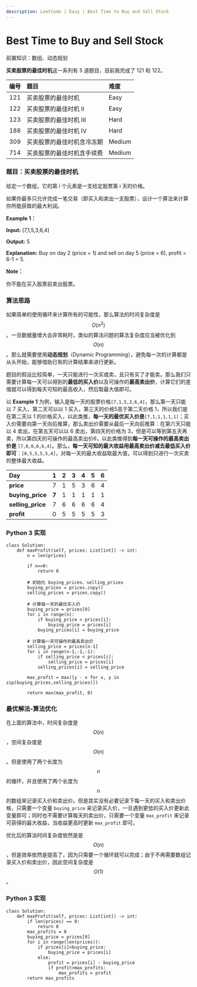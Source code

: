 ```yaml
---
description: LeetCode | Easy | Best Time to Buy and Sell Stock
---
```


# Best Time to Buy and Sell Stock

前置知识：数组、动态规划

**买卖股票的最佳时机**这一系列有 5 道题目，目前我完成了 121 和 122。

| 编号 | 题目 | 难度 |
| :---: | :--- | :--- |
|  121 | 买卖股票的最佳时机 | Easy |
| 122 | 买卖股票的最佳时机 II | Easy |
| 123 | 买卖股票的最佳时机 III | Hard |
| 188 | 买卖股票的最佳时机 IV | Hard |
| 309 | 买卖股票的最佳时机含冷冻期 | Medium |
| 714 | 买卖股票的最佳时机含手续费 | Medium |

### 题目：买卖股票的最佳时机

给定一个数组，它的第 i 个元素是一支给定股票第 i 天的价格。

如果你最多只允许完成一笔交易（即买入和卖出一支股票），设计一个算法来计算你所能获取的最大利润。

**Example 1：**

**Input:** \[7,1,5,3,6,4\] 

**Output:** 5 

**Explanation:** Buy on day 2 \(price = 1\) and sell on day 5 \(price = 6\), profit = 6-1 = 5.

**Note：**

你不能在买入股票前卖出股票。

### 算法思路

如果简单的使用循环来计算所有的可能性，那么算法的时间复杂度是 $$O(n^2)$$ 。一旦数据量增大会非常耗时，类似的算法问题的算法复杂度应当被优化到 $$O(n)$$ 。那么就需要使用**动态规划**（Dynamic Programming），避免每一次的计算都是从头开始，能够借助已有的计算结果来进行更新。

题目的假设比较简单，一天只能进行一次买或卖，且只有买了才能卖。那么我们只需要计算每一天可以得到的**最低的买入价**以及可操作的**最高卖出价**，计算它们的差值就可以得到每天可知的最高收入，然后取最大值即可。

以 **Example 1** 为例，输入是每一天的股票价格`[7,1,5,3,6,4]`，那么第一天只能以 7 买入，第二天可以以 1 买入，第三天的价格5高于第二天价格 1，所以我们是在第二天以 1 的价格买入，以此类推，**每一天的最优买入价是**`[7,1,1,1,1,1]`；买入价需要向第一天向后推算，那么卖出价需要从最后一天向前推算：在第六天只能以 4 卖出，在第五天可以以 6 卖出，第四天的价格为 3，但是可以等到第五天再卖，所以第四天的可操作的最高卖出价6，以此类推得到**每一天可操作的最高卖出价是** `[7,6,6,6,6,4]`。那么，**每一天可知的最大收益用最高卖出价减去最低买入价即可**：`[0,5,5,5,5,4]`，对每一天的最大收益取最大值，可以得到只进行一次买卖的整体最大收益。

| Day | 1 | 2 | 3 | 4 | 5 | 6 |
| :--- | :--- | :--- | :--- | :--- | :--- | :--- |
| **price** | 7 | 1 | 5 | 3 | 6 | 4 |
| **buying\_price** | **7** | 1 | 1 | 1 | 1 | 1 |
| **selling\_price** | 7 | 6 | 6 | 6 | 6 | 4 |
| **profit** | 0 | 5 | 5 | 5 | 5 | 3 |

### Python 3 实现

```text
class Solution:
    def maxProfit(self, prices: List[int]) -> int:
        n = len(prices)
        
        if n==0:
            return 0

        # 初始化 buying_prices、selling_prices
        buying_prices = prices.copy()
        selling_prices = prices.copy()
        
        # 计算每一天的最优买入价
        buying_price = prices[0]
        for i in range(n):
            if buying_price > prices[i]:
                buying_price = prices[i]
            buying_prices[i] = buying_price
            
        # 计算每一天可操作的最高卖出价
        selling_price = prices[n-1]
        for i in range(n-1,-1,-1):
            if selling_price < prices[i]:
                selling_price = prices[i]
            selling_prices[i] = selling_price
            
        max_profit = max([y - x for x, y in zip(buying_prices,selling_prices)])
        
        return max(max_profit, 0)
```

### 最优解法-算法优化

在上面的算法中，时间复杂度是 $$O(n)$$，空间复杂度是 $$O(n)$$ 。但是使用了两个长度为 $$n$$ 的循环，并且使用了两个长度为 $$n$$ 的数组来记录买入价和卖出价。但是其实没有必要记录下每一天的买入和卖出价格，只需要一个变量 `buying_price` 来记录买入价，一旦遇到更低的买入价更新此变量即可；同时也不需要计算每天的卖出价，只需要一个变量 `max_profit` 来记录可获得的最大收益，当收益更高时更新 `max_profit` 即可。

优化后的算法时间复杂度依然是是 $$O(n)$$，但是效率依然是提高了，因为只需要一个循环就可以完成；由于不再需要数组记录买入价和卖出价，因此空间复杂度是 $$O(1)$$。

### Python 3 实现

```text
class Solution:
    def maxProfit(self, prices: List[int]) -> int:
        if len(prices) == 0:
            return 0
        max_profits = 0
        buying_price = prices[0]
        for i in range(len(prices)):
            if prices[i]<buying_price:
                buying_price = prices[i]
            else:
                profit = prices[i] - buying_price
                if profit>max_profits:
                    max_profits = profit
        return max_profits

```



